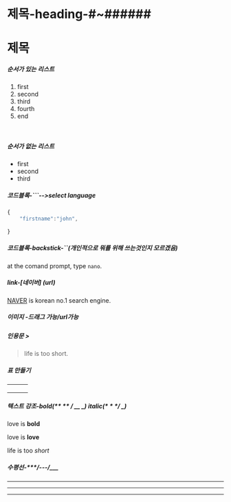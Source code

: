 # 제목-heading-#~######

# 제목



##### 순서가 있는 리스트

1. first
2. second
3. third
4. fourth
5. end   

​    

#####    순서가 없는 리스트

- first
- second
- third



#####  코드블록-```-->select language

```javascript
{
    "firstname":"john",
    
}
```



##### 코드블록-backstick-``(개인적으로 뭐를 위해 쓰는것인지 모르겠음)

at the comand prompt, type `nano`.



##### link-[네이버] (url)

[NAVER](https://naver.com) is korean no.1 search engine.



##### 이미지 -드래그 가능/url가능













##### 인용문 >

> life is too short.



##### 표 만들기

|      |      |      |
| ---- | ---- | ---- |
|      |      |      |
|      |      |      |
|      |      |      |



##### 텍스트 강조-bold(** ** / __ __) italic(* * */_ _)

love is **bold**

love is __love__



life is too *short*



##### 수평선-***/---/___

***

___

---

































##### 
